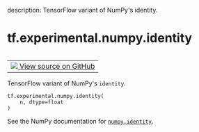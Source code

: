 description: TensorFlow variant of NumPy's identity.

<div itemscope itemtype="http://developers.google.com/ReferenceObject">
<meta itemprop="name" content="tf.experimental.numpy.identity" />
<meta itemprop="path" content="Stable" />
</div>

# tf.experimental.numpy.identity

<!-- Insert buttons and diff -->

<table class="tfo-notebook-buttons tfo-api nocontent" align="left">
<td>
  <a target="_blank" href="https://github.com/tensorflow/tensorflow/blob/r2.4/tensorflow/python/ops/numpy_ops/np_array_ops.py#L136-L138">
    <img src="https://www.tensorflow.org/images/GitHub-Mark-32px.png" />
    View source on GitHub
  </a>
</td>
</table>



TensorFlow variant of NumPy's `identity`.

<pre class="devsite-click-to-copy prettyprint lang-py tfo-signature-link">
<code>tf.experimental.numpy.identity(
    n, dtype=float
)
</code></pre>



<!-- Placeholder for "Used in" -->

See the NumPy documentation for [`numpy.identity`](https://numpy.org/doc/1.16/reference/generated/numpy.identity.html).